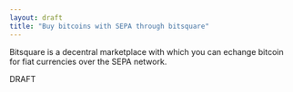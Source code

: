 ```yaml
---
layout: draft
title: "Buy bitcoins with SEPA through bitsquare"
---
```


Bitsquare is a decentral marketplace with which you can echange bitcoin for fiat currencies over the SEPA network.

DRAFT
